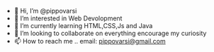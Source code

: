 - 👋 Hi, I’m @pippovarsi
- 👀 I’m interested in Web Devolopment
- 🌱 I’m currently learning HTML,CSS,Js and Java
- 💞️ I’m looking to collaborate on everything encourage my curiosity
- 📫 How to reach me .. email: pippovarsi@gmail.com
<!---
pippovarsi/pippovarsi is a ✨ special ✨ repository because its `README.md` (this file) appears on your GitHub profile.
You can click the Preview link to take a look at your changes.
--->
